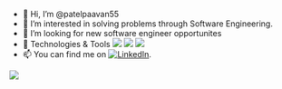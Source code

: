 - 👋 Hi, I’m @patelpaavan55
- 👀 I’m interested in solving problems through Software Engineering.
- 💞️ I’m looking for new software engineer opportunites
- 🔧 Technologies & Tools
![](https://img.shields.io/badge/<OS>-<Linux>-informational?style=flat&logo=<LOGO_NAME>&logoColor=white&color=2bbc8a) ![](https://img.shields.io/badge/<OS>-<Windows>-informational?style=flat&logo=<LOGO_NAME>&logoColor=white&color=2bbc8a) ![](https://img.shields.io/badge/<OS>-<MacOS>-informational?style=flat&logo=<LOGO_NAME>&logoColor=white&color=2bbc8a)
- 📫 You can find me on [![LinkedIn][1.2]][1].
<!-- Icons -->
[1.2]: https://raw.githubusercontent.com/MartinHeinz/MartinHeinz/master/linkedin-3-16.png (LinkedIn icon without padding)

<!-- Links to your social media accounts -->
[1]: https://www.linkedin.com/in/heinz-martin/

![](https://img.shields.io/badge/<WORD_ON_LEFT>-<WORD_ON_RIGHT>-informational?style=flat&logo=<LOGO_NAME>&logoColor=white&color=2bbc8a)
<!---
patelpaavan55/patelpaavan55 is a ✨ special ✨ repository because its `README.md` (this file) appears on your GitHub profile.
You can click the Preview link to take a look at your changes.
--->
